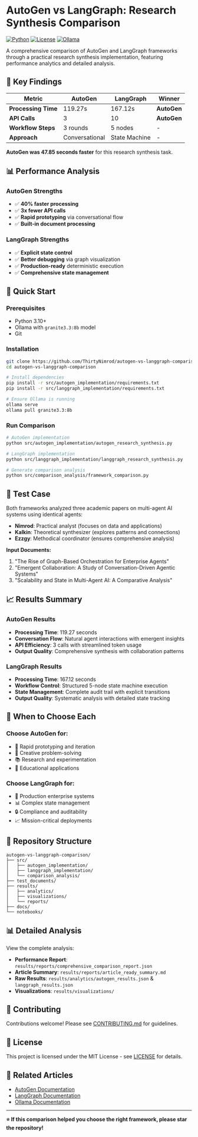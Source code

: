 # AutoGen vs LangGraph: Research Synthesis Comparison

[![Python](https://img.shields.io/badge/python-3.10+-blue.svg)](https://python.org)
[![License](https://img.shields.io/badge/license-MIT-green.svg)](LICENSE)
[![Ollama](https://img.shields.io/badge/LLM-Ollama-orange.svg)](https://ollama.ai)

A comprehensive comparison of AutoGen and LangGraph frameworks through a practical research synthesis implementation, featuring performance analytics and detailed analysis.

## 🎯 Key Findings

| Metric | AutoGen | LangGraph | Winner |
|--------|---------|-----------|---------|
| **Processing Time** | 119.27s | 167.12s | **AutoGen** |
| **API Calls** | 3 | 10 | **AutoGen** |
| **Workflow Steps** | 3 rounds | 5 nodes | - |
| **Approach** | Conversational | State Machine | - |

**AutoGen was 47.85 seconds faster** for this research synthesis task.

## 📊 Performance Analysis

### AutoGen Strengths
- ✅ **40% faster processing**
- ✅ **3x fewer API calls** 
- ✅ **Rapid prototyping** via conversational flow
- ✅ **Built-in document processing**

### LangGraph Strengths
- ✅ **Explicit state control**
- ✅ **Better debugging** via graph visualization
- ✅ **Production-ready** deterministic execution
- ✅ **Comprehensive state management**

## 🚀 Quick Start

### Prerequisites
- Python 3.10+
- Ollama with `granite3.3:8b` model
- Git

### Installation
```bash
git clone https://github.com/ThirtyNimrod/autogen-vs-langgraph-comparison.git
cd autogen-vs-langgraph-comparison

# Install dependencies
pip install -r src/autogen_implementation/requirements.txt
pip install -r src/langgraph_implementation/requirements.txt

# Ensure Ollama is running
ollama serve
ollama pull granite3.3:8b
```

### Run Comparison
```bash
# AutoGen implementation
python src/autogen_implementation/autogen_research_synthesis.py

# LangGraph implementation  
python src/langgraph_implementation/langgraph_research_synthesis.py

# Generate comparison analysis
python src/comparison_analysis/framework_comparison.py
```

## 🔬 Test Case

Both frameworks analyzed three academic papers on multi-agent AI systems using identical agents:
- **Nimrod**: Practical analyst (focuses on data and applications)
- **Kalkin**: Theoretical synthesizer (explores patterns and connections)  
- **Ezzgy**: Methodical coordinator (ensures comprehensive analysis)

**Input Documents:**
1. "The Rise of Graph-Based Orchestration for Enterprise Agents"
2. "Emergent Collaboration: A Study of Conversation-Driven Agentic Systems"
3. "Scalability and State in Multi-Agent AI: A Comparative Analysis"

## 📈 Results Summary

### AutoGen Results
- **Processing Time**: 119.27 seconds
- **Conversation Flow**: Natural agent interactions with emergent insights
- **API Efficiency**: 3 calls with streamlined token usage
- **Output Quality**: Comprehensive synthesis with collaboration patterns

### LangGraph Results  
- **Processing Time**: 167.12 seconds
- **Workflow Control**: Structured 5-node state machine execution
- **State Management**: Complete audit trail with explicit transitions
- **Output Quality**: Systematic analysis with detailed state tracking

## 🎯 When to Choose Each

### Choose AutoGen for:
- 🚀 Rapid prototyping and iteration
- 🎨 Creative problem-solving
- 📚 Research and experimentation
- 🔄 Educational applications

### Choose LangGraph for:
- 🏢 Production enterprise systems
- 📊 Complex state management
- 🔒 Compliance and auditability
- 📈 Mission-critical deployments

## 📁 Repository Structure

```
autogen-vs-langgraph-comparison/
├── src/
│   ├── autogen_implementation/
│   ├── langgraph_implementation/
│   └── comparison_analysis/
├── test_documents/
├── results/
│   ├── analytics/
│   ├── visualizations/
│   └── reports/
├── docs/
└── notebooks/
```

## 📊 Detailed Analysis

View the complete analysis:
- **Performance Report**: `results/reports/comprehensive_comparison_report.json`
- **Article Summary**: `results/reports/article_ready_summary.md`
- **Raw Results**: `results/analytics/autogen_results.json` & `langgraph_results.json`
- **Visualizations**: `results/visualizations/`

## 🤝 Contributing

Contributions welcome! Please see [CONTRIBUTING.md](CONTRIBUTING.md) for guidelines.

## 📄 License

This project is licensed under the MIT License - see [LICENSE](LICENSE) for details.

## 🔗 Related Articles

- [AutoGen Documentation](https://microsoft.github.io/autogen/stable//index.html)
- [LangGraph Documentation](https://langchain-ai.github.io/langgraph/concepts/why-langgraph/)
- [Ollama Documentation](https://github.com/ollama/ollama/tree/main/docs)

---

**⭐ If this comparison helped you choose the right framework, please star the repository!**